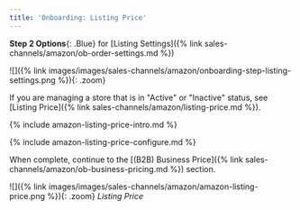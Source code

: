 ```yaml
---
title: 'Onboarding: Listing Price'
---
```


**Step 2 Options**{: .Blue} for [Listing Settings]({% link sales-channels/amazon/ob-order-settings.md %})

![]({% link images/images/sales-channels/amazon/onboarding-step-listing-settings.png %}){: .zoom}

If you are managing a store that is in "Active" or "Inactive" status, see [Listing Price]({% link sales-channels/amazon/listing-price.md %}).

{% include amazon-listing-price-intro.md %}

{% include amazon-listing-price-configure.md %}

When complete, continue to the [(B2B) Business Price]({% link sales-channels/amazon/ob-business-pricing.md %}) section.

![]({% link images/images/sales-channels/amazon/amazon-listing-price.png %}){: .zoom}
_Listing Price_

